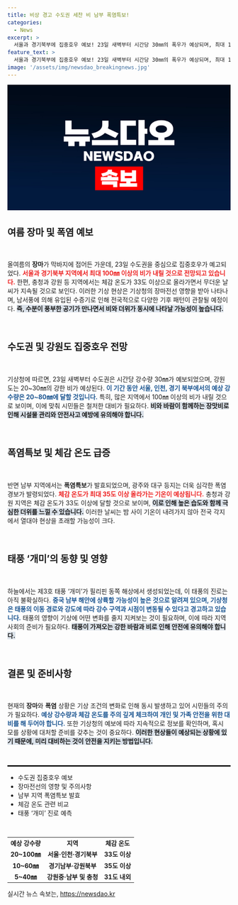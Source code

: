 ```yaml
---
title: 비상 경고 수도권 세찬 비 남부 폭염특보!
categories:
  - News
excerpt: >
  서울과 경기북부에 집중호우 예보! 23일 새벽부터 시간당 30㎜의 폭우가 예상되며, 최대 100㎜의 비가 쏟아질 수 있습니다. 반면 남부 지방은 폭염경보가 발효되는 등 극심한 더위가 이어져 열대야 현상도 발생할 전망입니다.
feature_text: >
  서울과 경기북부에 집중호우 예보! 23일 새벽부터 시간당 30㎜의 폭우가 예상되며, 최대 100㎜의 비가 쏟아질 수 있습니다. 반면 남부 지방은 폭염경보가 발효되는 등 극심한 더위가 이어져 열대야 현상도 발생할 전망입니다.
image: '/assets/img/newsdao_breakingnews.jpg'
---
```


<p><img src="/assets/img/newsdao_breakingnews.jpg" alt="flaretime 속보" /></p>

<h2 data-ke-size="size26">여름 장마 및 폭염 예보</h2>

<p data-ke-size="size16">&nbsp;</p>

<p>올여름의 <strong>장마</strong>가 막바지에 접어든 가운데, 23일 수도권을 중심으로 집중호우가 예고되었다. <b><span style="color: #ee2323;">서울과 경기북부 지역에서 최대 100㎜ 이상의 비가 내릴 것으로 전망되고 있습니다.</span></b> 한편, 충청과 강원 등 지역에서는 체감 온도가 33도 이상으로 올라가면서 무더운 날씨가 지속될 것으로 보인다. 이러한 기상 현상은 기상청의 장마전선 영향을 받아 나타나며, 남서풍에 의해 유입된 수증기로 인해 전국적으로 다양한 기후 패턴이 관찰될 예정이다. <b><span style="background-color: #21538527;">즉, 수분이 풍부한 공기가 만나면서 비와 더위가 동시에 나타날 가능성이 높습니다.</span></b></p>

<p data-ke-size="size16">&nbsp;</p>

<h2 data-ke-size="size26">수도권 및 강원도 집중호우 전망</h2>

<p data-ke-size="size16">&nbsp;</p>

<p>기상청에 따르면, 23일 새벽부터 수도권은 시간당 강수량 30㎜가 예보되었으며, 강원도는 20~30㎜의 강한 비가 예상된다. <b><span style="color: #1a5490;">이 기간 동안 서울, 인천, 경기 북부에서의 예상 강수량은 20~80㎜에 달할 것입니다.</span></b> 특히, 많은 지역에서 100㎜ 이상의 비가 내릴 것으로 보이며, 이에 맞춰 시민들은 철저한 대비가 필요하다. <b><span style="background-color: #21538527;">비와 바람이 함께하는 장맛비로 인해 시설물 관리와 안전사고 예방에 유의해야 합니다.</span></b></p>

<p data-ke-size="size16">&nbsp;</p>

<h2 data-ke-size="size26">폭염특보 및 체감 온도 급증</h2>

<p data-ke-size="size16">&nbsp;</p>

<p>반면 남부 지역에서는 <strong>폭염특보</strong>가 발효되었으며, 광주와 대구 등지는 더욱 심각한 폭염 경보가 발령되었다. <b><span style="color: #ee2323;">체감 온도가 최대 35도 이상 올라가는 기온이 예상됩니다.</span></b> 충청과 강원 지역은 체감 온도가 33도 이상에 달할 것으로 보이며, <b><span style="background-color: #21538527;">이로 인해 높은 습도와 함께 극심한 더위를 느낄 수 있습니다.</span></b> 이러한 날씨는 밤 사이 기온이 내려가지 않아 전국 각지에서 열대야 현상을 초래할 가능성이 크다.</p>

<p data-ke-size="size16">&nbsp;</p>

<h2 data-ke-size="size26">태풍 ‘개미’의 동향 및 영향</h2>

<p data-ke-size="size16">&nbsp;</p>

<p>하늘에서는 제3호 태풍 ‘개미’가 필리핀 동쪽 해상에서 생성되었는데, 이 태풍의 진로는 아직 불확실하다. <b><span style="color: #1a5490;">중국 남부 해안에 상륙할 가능성이 높은 것으로 알려져 있으며, 기상청은 태풍의 이동 경로와 강도에 따라 강수 구역과 시점이 변동될 수 있다고 경고하고 있습니다.</span></b> 태풍의 영향이 기상에 어떤 변화를 줄지 지켜보는 것이 필요하며, 이에 따라 지역사회의 준비가 필요하다. <b><span style="background-color: #21538527;">태풍이 가져오는 강한 바람과 비로 인해 안전에 유의해야 합니다.</span></b></p>

<p data-ke-size="size16">&nbsp;</p>

<h2 data-ke-size="size26">결론 및 준비사항</h2>

<p data-ke-size="size16">&nbsp;</p>

<p>현재의 <strong>장마</strong>와 <strong>폭염</strong> 상황은 기상 조건의 변화로 인해 동시 발생하고 있어 시민들의 주의가 필요하다. <b><span style="color: #1a5490;">예상 강수량과 체감 온도를 주의 깊게 체크하여 개인 및 가족 안전을 위한 대비를 해 두어야 합니다.</span></b> 또한 기상청의 예보에 따라 지속적으로 정보를 확인하며, 혹시 모를 상황에 대처할 준비를 갖추는 것이 중요하다. <b><span style="background-color: #21538527;">이러한 현상들이 예상되는 상황에 있기 때문에, 미리 대비하는 것이 안전을 지키는 방법입니다.</span></b></p>

<p data-ke-size="size16">&nbsp;</p> 

<hr style="border: 1px solid #000;"/>

<ul>
    <li>수도권 집중호우 예보</li>
    <li>장마전선의 영향 및 주의사항</li>
    <li>남부 지역 폭염특보 발효</li>
    <li>체감 온도 관련 비교</li>
    <li>태풍 ‘개미’ 진로 예측</li>
</ul>

<p data-ke-size="size16">&nbsp;</p>

<table style="width: 100%;">
    <tbody>
        <tr>
            <td style="text-align: center; height: 17px;"><b>예상 강수량</b></td>
            <td style="text-align: center; height: 17px;"><b>지역</b></td>
            <td style="text-align: center; height: 17px;"><b>체감 온도</b></td>
        </tr>
        <tr>
            <td style="text-align: center; height: 17px;"><b>20~100㎜</b></td>
            <td style="text-align: center; height: 17px;"><b>서울·인천·경기북부</b></td>
            <td style="text-align: center; height: 17px;"><b>33도 이상</b></td>
        </tr>
        <tr>
            <td style="text-align: center; height: 17px;"><b>10~60㎜</b></td>
            <td style="text-align: center; height: 17px;"><b>경기남부·강원북부</b></td>
            <td style="text-align: center; height: 17px;"><b>35도 이상</b></td>
        </tr>
        <tr>
            <td style="text-align: center; height: 17px;"><b>5~40㎜</b></td>
            <td style="text-align: center; height: 17px;"><b>강원중·남부 및 충청</b></td>
            <td style="text-align: center; height: 17px;"><b>31도 내외</b></td>
        </tr>
    </tbody>
</table>
실시간 뉴스 속보는, <a href="https://newsdao.kr" rel="dofollow">https://newsdao.kr</a>


